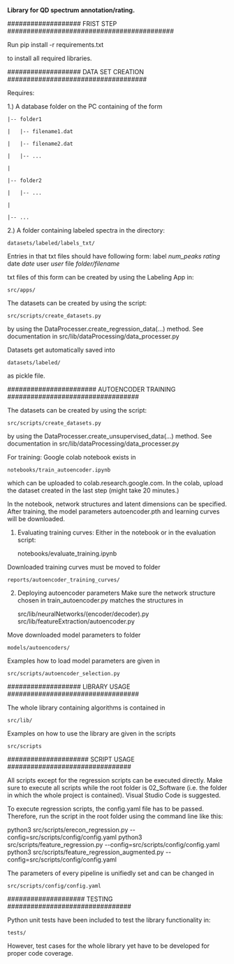 **Library for QD spectrum annotation/rating.**

################### FRIST STEP ###########################################

Run 
	pip install -r requirements.txt

to install all required libraries.


################### DATA SET CREATION ####################################

Requires:

1.) A database folder on the PC containing of the form

	|-- folder1
	
	|	|-- filename1.dat     
	
	|	|-- filename2.dat
	
	|	|-- ...
	
	|
	
	|-- folder2
	
	|	|-- ...
	
	|
	
	|-- ...

2.) A folder containing labeled spectra in the directory:

   	datasets/labeled/labels_txt/

Entries in that txt files should have following form:
label *num_peaks* *rating* date *date* user *user* file *folder/filename*

txt files of this form can be created by using the Labeling App in:

	src/apps/

The datasets can be created by using the script:

	src/scripts/create_datasets.py

by using the DataProcesser.create_regression_data(...) method.
See documentation in src/lib/dataProcessing/data_processer.py

Datasets get automatically saved into

	datasets/labeled/

as pickle file.

####################### AUTOENCODER TRAINING ##################################

The datasets can be created by using the script:

	src/scripts/create_datasets.py

by using the DataProcesser.create_unsupervised_data(...) method.
See documentation in src/lib/dataProcessing/data_processer.py

For training: Google colab notebook exists in

	notebooks/train_autoencoder.ipynb

which can be uploaded to colab.research.google.com. 
In the colab, upload the dataset created in the last step (might take 20 minutes.)

In the notebook, network structures and latent dimensions can be specified.
After training, the model parameters autoencoder.pth and learning curves will be downloaded.

1) Evaluating training curves:
Either in the notebook or in the evaluation script:

	notebooks/evaluate_training.ipynb

Downloaded training curves must be moved to folder

	reports/autoencoder_training_curves/

2) Deploying autoencoder parameters
Make sure the network structure chosen in train_autoencoder.py matches the structures in

	src/lib/neuralNetworks/(encoder/decoder).py
	src/lib/featureExtraction/autoencoder.py

Move downloaded model parameters to folder

	models/autoencoders/

Examples how to load model parameters are given in 

	src/scripts/autoencoder_selection.py


################### LIBRARY USAGE ##################################

The whole library containing algorithms is contained in

	src/lib/

Examples on how to use the library are given in the scripts

	src/scripts


##################### SCRIPT USAGE ################################

All scripts except for the regression scripts can be executed directly. Make sure 
to execute all scripts while the root folder is 02_Software (i.e. the folder in which
the whole project is contained). Visual Studio Code is suggested.

To execute regression scripts, the config.yaml file has to be passed. Therefore, run 
the script in the root folder using the command line like this:

python3 src/scripts/erecon_regression.py --config=src/scripts/config/config.yaml
python3 src/scripts/feature_regression.py --config=src/scripts/config/config.yaml
python3 src/scripts/feature_regression_augmented.py --config=src/scripts/config/config.yaml

The parameters of every pipeline is unifiedly set and can be changed in 

	src/scripts/config/config.yaml


#################### TESTING ################################

Python unit tests have been included to test the library functionality in:

	tests/

However, test cases for the whole library yet have to be developed for proper code coverage.


   
